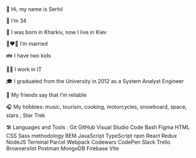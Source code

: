 👋 Hi, my name is Serhii

🧔 I’m 34

🎂 I was born in Kharkiv, now I live in Kiev

👩‍❤️‍👨 I’m married

👪 I have two kids

👨‍💻 I work in IT

🎓 I graduated from the University in 2012 as a System Analyst Engineer

🧱 My friends say that I’m reliable

🎧 My hobbies: music, tourism, cooking, motorcycles, snowboard, space, stars , Star Trek


🛠️ Languages and Tools :
Git GitHub  Visual Studio Code  Bash  Figma  HTML  CSS  Sass  methodology BEM  JavaScript  TypeScript  npm  React  Redux  NodeJS  Terminal  Parcel  Webpack  Codewars  CodePen  Slack  Trello  Browserslist  Postman  MongoDB  Firebase  Vite 

<!---
LMSerhii/LMSerhii is a ✨ special ✨ repository because its `README.md` (this file) appears on your GitHub profile.
You can click the Preview link to take a look at your changes.
--->
